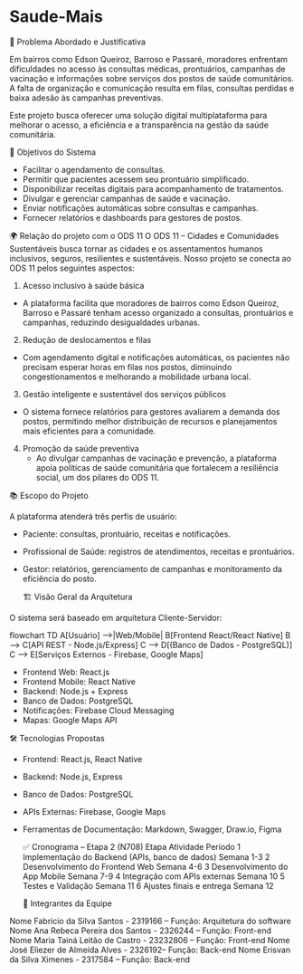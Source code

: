 ﻿# Saude-Mais

📌 Problema Abordado e Justificativa

Em bairros como Edson Queiroz, Barroso e Passaré, moradores enfrentam dificuldades no acesso às consultas médicas, prontuários, campanhas de vacinação e informações sobre serviços dos postos de saúde comunitários.
A falta de organização e comunicação resulta em filas, consultas perdidas e baixa adesão às campanhas preventivas.

Este projeto busca oferecer uma solução digital multiplataforma para melhorar o acesso, a eficiência e a transparência na gestão da saúde comunitária.

🎯 Objetivos do Sistema

- Facilitar o agendamento de consultas.
- Permitir que pacientes acessem seu prontuário simplificado.
- Disponibilizar receitas digitais para acompanhamento de tratamentos.
- Divulgar e gerenciar campanhas de saúde e vacinação.
- Enviar notificações automáticas sobre consultas e campanhas.
- Fornecer relatórios e dashboards para gestores de postos.

🌍 Relação do projeto com o ODS 11
O ODS 11 – Cidades e Comunidades Sustentáveis busca tornar as cidades e os assentamentos humanos inclusivos, seguros, resilientes e sustentáveis.
Nosso projeto se conecta ao ODS 11 pelos seguintes aspectos:

1. Acesso inclusivo à saúde básica
  - A plataforma facilita que moradores de bairros como Edson Queiroz, Barroso e Passaré tenham acesso organizado a consultas, prontuários e campanhas, reduzindo desigualdades urbanas.
2. Redução de deslocamentos e filas
  - Com agendamento digital e notificações automáticas, os pacientes não precisam esperar horas em filas nos postos, diminuindo congestionamentos e melhorando a mobilidade urbana local.
3. Gestão inteligente e sustentável dos serviços públicos
  - O sistema fornece relatórios para gestores avaliarem a demanda dos postos, permitindo melhor distribuição de recursos e planejamentos mais eficientes para a comunidade.
4. Promoção da saúde preventiva
   - Ao divulgar campanhas de vacinação e prevenção, a plataforma apoia políticas de saúde comunitária que fortalecem a resiliência social, um dos pilares do ODS 11.


  📚 Escopo do Projeto

A plataforma atenderá três perfis de usuário:
- Paciente: consultas, prontuário, receitas e notificações.
- Profissional de Saúde: registros de atendimentos, receitas e prontuários.
- Gestor: relatórios, gerenciamento de campanhas e monitoramento da eficiência do posto.

  🏗️ Visão Geral da Arquitetura

O sistema será baseado em arquitetura Cliente-Servidor:

flowchart TD
    A[Usuário] -->|Web/Mobile| B[Frontend React/React Native]
    B --> C[API REST - Node.js/Express]
    C --> D[(Banco de Dados - PostgreSQL)]
    C --> E[Serviços Externos - Firebase, Google Maps]

- Frontend Web: React.js
- Frontend Mobile: React Native
- Backend: Node.js + Express
- Banco de Dados: PostgreSQL
- Notificações: Firebase Cloud Messaging
- Mapas: Google Maps API

🛠️ Tecnologias Propostas
- Frontend: React.js, React Native
- Backend: Node.js, Express
- Banco de Dados: PostgreSQL
- APIs Externas: Firebase, Google Maps
- Ferramentas de Documentação: Markdown, Swagger, Draw.io, Figma

  ✅ Cronograma – Etapa 2 (N708)
Etapa	Atividade	Período
1	Implementação do Backend (APIs, banco de dados)	Semana 1-3
2	Desenvolvimento do Frontend Web	Semana 4-6
3	Desenvolvimento do App Mobile	Semana 7-9
4	Integração com APIs externas	Semana 10
5	Testes e Validação	Semana 11
6	Ajustes finais e entrega	Semana 12

  👥 Integrantes da Equipe

Nome Fabricio da Silva Santos - 2319166  – Função: Arquitetura do software
Nome Ana Rebeca Pereira dos Santos - 2326244 – Função: Front-end
Nome Maria Tainá Leitão de Castro - 23232806 – Função: Front-end
Nome José Eliezer de Almeida Alves - 2326192– Função: Back-end
Nome Erisvan da Silva Ximenes - 2317584 – Função: Back-end

